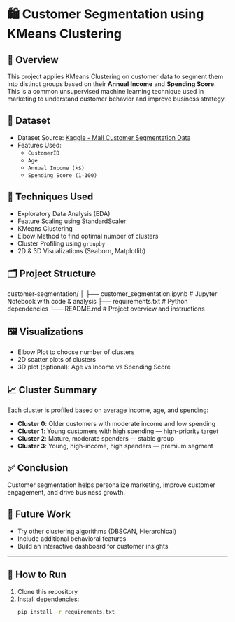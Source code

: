 # 🛍️ Customer Segmentation using KMeans Clustering

## 📌 Overview
This project applies KMeans Clustering on customer data to segment them into distinct groups based on their **Annual Income** and **Spending Score**. This is a common unsupervised machine learning technique used in marketing to understand customer behavior and improve business strategy.

## 📂 Dataset
- Dataset Source: [Kaggle - Mall Customer Segmentation Data](https://www.kaggle.com/vjchoudhary7/customer-segmentation-tutorial-in-python)
- Features Used:
  - `CustomerID`
  - `Age`
  - `Annual Income (k$)`
  - `Spending Score (1-100)`

## 🧠 Techniques Used
- Exploratory Data Analysis (EDA)
- Feature Scaling using StandardScaler
- KMeans Clustering
- Elbow Method to find optimal number of clusters
- Cluster Profiling using `groupby`
- 2D & 3D Visualizations (Seaborn, Matplotlib)

## 🗂️ Project Structure
customer-segmentation/
│
├── customer_segmentation.ipynb # Jupyter Notebook with code & analysis
├── requirements.txt # Python dependencies
└── README.md # Project overview and instructions


## 🖼️ Visualizations
- Elbow Plot to choose number of clusters
- 2D scatter plots of clusters
- 3D plot (optional): Age vs Income vs Spending Score

## 📈 Cluster Summary
Each cluster is profiled based on average income, age, and spending:
- **Cluster 0**: Older customers with moderate income and low spending
- **Cluster 1**: Young customers with high spending — high-priority target
- **Cluster 2**: Mature, moderate spenders — stable group
- **Cluster 3**: Young, high-income, high spenders — premium segment

## ✅ Conclusion
Customer segmentation helps personalize marketing, improve customer engagement, and drive business growth.

## 🚀 Future Work
- Try other clustering algorithms (DBSCAN, Hierarchical)
- Include additional behavioral features
- Build an interactive dashboard for customer insights

---

## 🧪 How to Run
1. Clone this repository
2. Install dependencies:  
   ```bash
   pip install -r requirements.txt
